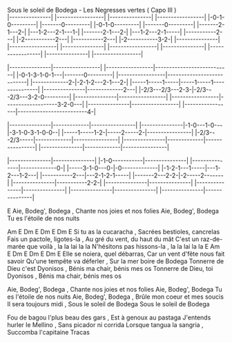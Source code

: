 Sous le soleil de Bodega - Les Negresses vertes
( Capo III )  
|---------------| |-----------------| |---------------| |-----------------| 
|-0-1-0---------| |-------0---------| |-0-1-0---------| |-------0---------|
|-------2-1---2-| |---1-2---2-1---1-| |-------2-1---2-| |---1-2---2-1-----|
|-----------2---| |-2-----------2---| |-----------2---| |-2-----------3-2-|
|---------------| |-----------------| |---------------| |-----------------|
|---------------| |-----------------| |---------------| |-----------------|

|---------------|-----------------| |-----------------|---------------------------|
|-0-1-3-1-0-1---|-------0---------| |-----------------|---------------------------|
|-------------2-|-2-1-2---2-1---2-| |-----1-----1-----|-----1-----1---------------|
|---------------|-------------2---| |-2/3---2/3---2-3-|-2/3---2/3---3-2-0---------|
|---------------|-----------------| |-----------------|-------------------3-2-0---|
|---------------|-----------------| |-----------------|-------------------------4-|
  
|---------------|-------------|----------------|
|---------------|-1-0---1-0---|-3-1-0-3-1-0-0--|
|-----1-----1-2-|-----2-----2-|----------------|
|-2/3---2/3-----|-------------|----------------|
|---------------|-------------|----------------|
|---------------|-------------|----------------|
 
|---------------|---------------| |-1-0-----------|---------------|
|---------------|-------------0-| |-----3-1-0---0-|-0-------------|
|-1-2-1---1-----|---1-2---1-2---| |-----------2---|---2-1-2-1-----|
|-------2---2-2-|-2-----2-------| |---------------|-----------2-2-|
|---------------|---------------| |---------------|---------------|
|---------------|---------------| |---------------|---------------|
 

E
Aie, Bodeg', Bodega , Chante nos joies et nos folies 
Aie, Bodeg', Bodega   Tu es l'étoile de nos nuits 

Am E Dm E Dm E Dm E
Si tu as la cucaracha , Sacrées bestioles, cancrelas 
Fais un pactole, ligotes-la ,  Au gré du vent, du haut du mât 
C'est un raz-de-marée que voilà , la la lai la la
N'hésitons pas hissons-la , la la lai la la
E
Am E Dm E Dm E Dm E
Elle se noiera, quel débarras, Car un vent d'fête nous fait savoir 
Qu'une tempête va déferler , Sur la mer boire de Bodega 
Tonnerre de Dieu c'est Dyonisos , Bénis ma chair, bénis mes os 
Tonnerre de Dieu, toi Dyonisos , Bénis ma chair, bénis mes os 

Aie, Bodeg', Bodega , Chante nos joies et nos folies 
Aie, Bodeg', Bodega   Tu es l'étoile de nos nuits 
Aie, Bodeg', Bodega , Brûle mon coeur et mes soucis 
Il sera toujours midi , Sous le soleil de Bodega 
Sous le soleil de Bodega 

Fou de bagou l'plus beau des gars ,  Est à genoux au pastaga 
J'entends hurler le Mellino , Sans picador ni corrida 
Lorsque tangua la sangria , Succomba l'capitaine Tracas 
